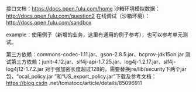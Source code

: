 接口文档：https://docs.open.fulu.com/home
沙箱环境模拟数据：http://docs.open.fulu.com/question2
在线调试（沙箱环境）：http://docs.open.fulu.com/sandbox

example：使用例子（新增的业务，这里有通用的例子参考），也可以参考单元测试。

第三方依赖：commons-codec-1.11.jar、gson-2.8.5.jar、bcprov-jdk15on.jar
测试第三方依赖：junit-4.12.jar、slf4j-api-1.7.25.jar、log4j-1.2.17.jar、slf4j-log4j12-1.7.2.jar
对于强加密长度超过128的，需要替换jre/lib/security下两个jar包，“ocal_policy.jar ”和“US_export_policy.jar”下载及参考文档：https://blog.csdn
.net/tomatocc/article/details/85096911
